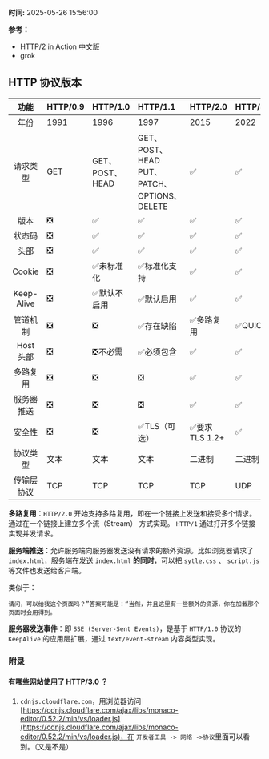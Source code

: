 **时间:** 2025-05-26 15:56:00

**参考：**

* HTTP/2 in Action 中文版
* grok

## HTTP 协议版本

|功能|HTTP/0.9|HTTP/1.0|HTTP/1.1|HTTP/2.0|HTTP/3.0|
|:----:|:--|:--|:--|:--|:--|
|年份|1991|1996|1997|2015|2022|
|请求类型|GET|GET、 POST、 HEAD|GET、POST、HEAD<br/>PUT、PATCH、<br/>OPTIONS、DELETE|✅|✅|
|版本|❎|✅|✅|✅|✅|
|状态码|❎|✅|✅|✅|✅|
|头部|❎|✅|✅|✅|✅|
|Cookie|❎|✅未标准化|✅标准化支持|✅|✅|
|Keep-Alive|❎|✅默认不启用|✅默认启用|✅|✅|
|管道机制|❎|❎|✅存在缺陷|✅多路复用|✅QUIC|
|Host 头部|❎|❎不必需|✅必须包含|✅|✅|
|多路复用|❎|❎|❎|✅|✅|
|服务器推送|❎|❎|❎|✅|✅|
|安全性|❎|❎|✅TLS（可选）|✅要求 TLS 1.2+|✅|
|协议类型|文本|文本|文本|二进制|二进制|
|传输层协议|TCP|TCP|TCP|TCP|UDP|

**多路复用**：`HTTP/2.0` 开始支持多路复用，即在一个链接上发送和接受多个请求。通过在一个链接上建立多个流（Stream） 方式实现。 `HTTP/1` 通过打开多个链接实现并发请求。

**服务端推送**：允许服务端向服务器发送没有请求的额外资源。比如浏览器请求了 `index.html`，服务端在发送 `index.html` **的同时**，可以把 `sytle.css` 、 `script.js` 等文件也发送给客户端。

类似于：
```
请问，可以给我这个页面吗？”答案可能是：“当然，并且这里有一些额外的资源，你在加载那个页面时会用得到。
```

**服务器发送事件**：即 `SSE (Server-Sent Events)`，是基于 `HTTP/1.0` 协议的 `KeepAlive` 的应用层扩展，通过 `text/event-stream` 内容类型实现。

### 附录

#### 有哪些网站使用了 HTTP/3.0 ？

1. `cdnjs.cloudflare.com`，用浏览器访问 [https://cdnjs.cloudflare.com/ajax/libs/monaco-editor/0.52.2/min/vs/loader.js](https://cdnjs.cloudflare.com/ajax/libs/monaco-editor/0.52.2/min/vs/loader.js)，在 `开发者工具 -> 网络 ->协议`里面可以看到。（又是不是）

